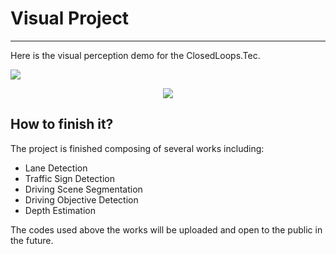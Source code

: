 # Visual Project

------

Here is the visual perception demo for the ClosedLoops.Tec.  


![](demo.gif)

<div align=center><img src="demo.gif"/></div>


## How to finish it?

The project is finished composing of several works including: 

- Lane Detection
- Traffic Sign Detection
- Driving Scene Segmentation
- Driving Objective Detection 
- Depth Estimation

The codes used above the works will be uploaded and open to the public in the future.

 
